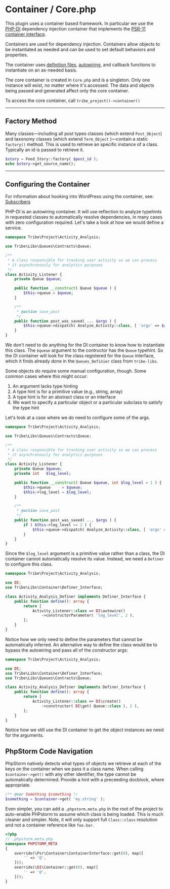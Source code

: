# Container / Core.php

This plugin uses a container based framework. In particular we use the [PHP-DI](http://php-di.org/)
dependency injection container that implements the [PSR-11 container interface](https://www.php-fig.org/psr/psr-11/).

Containers are used for dependency injection.  Containers allow objects to be instantiated as
needed and can be used to set default behaviors and properties.

The container uses [definition files](http://php-di.org/doc/definition.html),
[autowiring](http://php-di.org/doc/autowiring.html), and callback functions to instantiate
on an as-needed basis.

The core container is created in `Core.php` and is a singleton.  Only one instance will exist,
no matter where it's accessed. The data and objects being passed and generated affect only the
core container.

To access the core container, call `tribe_project()->container()`

---

## Factory Method

Many classes—including all post types classes (which extend `Post_Object`) and taxonomy classes
(which extend `Term_Object` )—contain a static `factory()` method.  This is used to retrieve
an specific instance of a class.  Typically an id is passed to retrieve it.

```php
$story = Feed_Story::factory( $post_id );
echo $story->get_source_name();
```

---

## Configuring the Container

For information about hooking into WordPress using the container, see: [Subscribers](/docs/concepts/subscribers.md)

PHP-DI is an autowiring container. It will use reflection to analyze typehints in requested classes
to automatically resolve dependencies, in many cases with zero configuration required. Let's take a
look at how we would define a service.

```php
namespace Tribe\Project\Activity_Analysis;

use Tribe\Libs\Queues\Contracts\Queue;

/**
 * A class responsible for tracking user activity so we can process
 * it asynchronously for analytics purposes
 */
class Activity_Listener {
    private Queue $queue;

	public function __construct( Queue $queue ) {
        $this->queue = $queue;
	}

    /**
     * @action save_post
     */
    public function post_was_saved( ... $args ) {
        $this->queue->dispatch( Analyze_Activity::class, [ 'args' => $args ] );
    }
}
```

We don't need to do anything for the DI container to know how to instantiate this class. The
`$queue` argument to the contructor has the `Queue` typehint. So the DI container will look
for the class registered for the `Queue` interface, which it finds already done in the
`Queues_Definier` class from `tribe-libs`.


Some objects do require some manual configuration, though. Some common cases where this might occur:

1. An argument lacks type hinting
2. A type hint is for a primitive value (e.g., string, array)
3. A type hint is for an abstract class or an interface
4. We want to specify a particular object or a particular subclass to satisfy the type hint

Let's look at a case where we do need to configure some of the args.

```php
namespace Tribe\Project\Activity_Analysis;

use Tribe\Libs\Queues\Contracts\Queue;

/**
 * A class responsible for tracking user activity so we can process
 * it asynchronously for analytics purposes
 */
class Activity_Listener {
    private Queue $queue;
    private int   $log_level;

	public function __construct( Queue $queue, int $log_level = 1 ) {
        $this->queue     = $queue;
        $this->log_level = $log_level;
	}

    /**
     * @action save_post
     */
    public function post_was_saved( ... $args ) {
        if ( $this->log_level >= 2 ) {
            $this->queue->dispatch( Analyze_Activity::class, [ 'args' => $args ] );
        }
    }
}
```

Since the `$log_level` argument is a primitive value rather than a class, the DI container cannot
automatically resolve its value. Instead, we need a `Definer` to configure this class.

```php
namespace Tribe\Project\Activity_Analysis;

use DI;
use Tribe\Libs\Container\Definer_Interface;

class Activity_Analysis_Definer implements Definer_Interface {
    public function define(): array {
        return [
            Activity_Listener::class => DI\autowire()
                ->constructorParameter( 'log_level', 2 ),
        ];
    }
}
```

Notice how we only need to define the parameters that cannot be automatically inferred. An alternative
way to define the class would be to bypass the autowiring and pass all of the constructor args:

```php
namespace Tribe\Project\Activity_Analysis;

use DI;
use Tribe\Libs\Container\Definer_Interface;
use Tribe\Libs\Queues\Contracts\Queue;

class Activity_Analysis_Definer implements Definer_Interface {
    public function define(): array {
        return [
            Activity_Listener::class => DI\create()
                ->constructor( DI\get( Queue::class ), 2 ),
        ];
    }
}
```

Notice how we still use the DI container to get the object instances we need for the arguments.

## PhpStorm Code Navigation

PhpStorm natively detects what types of objects we retrieve at each
of the keys on the container when we pass it a class name. When calling
`$container->get()` with any other identifier, the type cannot be automatically
determined. Provide a hint with a preceeding docblock, where appropriate.

```php
/** @var Something $something */
$something = $container->get( 'my.string' );
```

Even simpler, you can add a `.phpstorm.meta.php` in the root of the project to auto-enable PHPstorm to assume which class is being loaded. 
This is much cleaner and simpler. Note, it will only support full `Class::class` resolution and not a container reference
like `foo.bar`.


```php
<?php
// .phpstorm.meta.php
namespace PHPSTORM_META
{
    override(\Psr\Container\ContainerInterface::get(0), map([
        '' => '@',
    ]));
    override(\DI\Container::get(0), map([
        '' => '@',
    ]));
}
```
